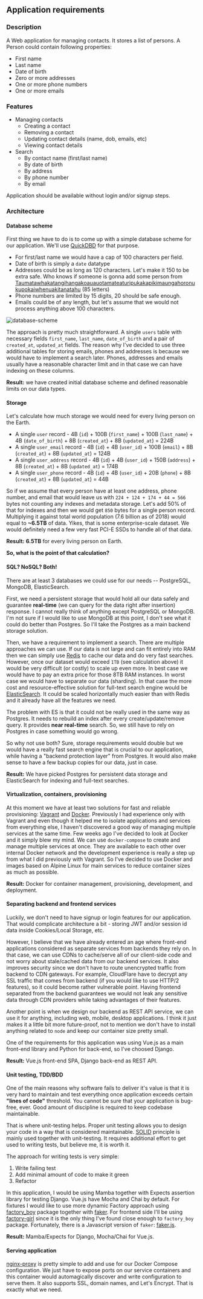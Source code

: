 ## Application requirements

### Description

A Web application for managing contacts. It stores a list of persons. A Person could contain following properties:

- First name
- Last name
- Date of birth
- Zero or more addresses
- One or more phone numbers
- One or more emails

### Features

- Managing contacts
    - Creating a contact
    - Removing a contact
    - Updating contact details (name, dob, emails, etc)
    - Viewing contact details
- Search
    - By contact name (first/last name)
    - By date of birth
    - By address
    - By phone number
    - By email

Application should be available without login and/or signup steps.

### Architecture

#### Database scheme

First thing we have to do is to come up with a simple database scheme for our application. We'll use [QuickDBD](https://www.quickdatabasediagrams.com) for that purpose.

- For first/last name we would have a cap of 100 characters per field.
- Date of birth is simply a `date` datatype
- Addresses could be as long as 120 characters. Let's make it 150 to be extra safe. Who knows if someone is gonna add some person from [Taumatawhakatangihangakoauauotamateaturipukakapikimaungahoronukupokaiwhenuakitanatahu](https://en.wikipedia.org/wiki/Taumatawhakatangihangakoauauotamateaturipukakapikimaungahoronukupokaiwhenuakitanatahu) (85 letters)
- Phone numbers are limited by 15 digits, 20 should be safe enough.
- Emails could be of any length, but let's assume that we would not process anything above 100 characters.

![database-scheme](database-scheme.png)

The approach is pretty much straightforward. A single `users` table with necessary fields `first_name`, `last_name`, `date_of_birth` and a pair of `created_at`, `updated_at` fields.
The reason why I've decided to use three additional tables for storing emails, phones and addresses is because we would have to implement a search later. Phones, addresses and emails usually have a reasonable character limit and in that case we can have indexing on these columns.  

**Result:** we have created initial database scheme and defined reasonable limits on our data types.

#### Storage

Let's calculate how much storage we would need for every living person on the Earth.

- A single `user` record - 4B (`id`) + 100B (`first_name`) + 100B (`last_name`) + 4B (`date_of_birth`) + 8B (`created_at`) + 8B (`updated_at`) = 224B
- A single `user_email` record - 4B (`id`) + 4B (`user_id`) + 100B (`email`) + 8B (`created_at`) + 8B (`updated_at`) = 124B
- A single `user_address` record - 4B (`id`) + 4B (`user_id`) + 150B (`address`) + 8B (`created_at`) + 8B (`updated_at`) = 174B
- A single `user_phone` record - 4B (`id`) + 4B (`user_id`) + 20B (`phone`) + 8B (`created_at`) + 8B (`updated_at`) = 44B

So if we assume that every person have at least one address, phone number, and email that would leave us with `224 + 124 + 174 + 44 = 566` bytes not counting any indexes and metadata storage. Let's add 50% of that for indexes and then we would get `850` bytes for a single person record.
Multiplying it against total world population (7.6 billion as of 2018) would equal to **~6.5TB** of data. Yikes, that is some enterprise-scale dataset. We would definitely need a few very fast PCI-E SSDs to handle all of that data.

**Result:** **6.5TB** for every living person on Earth.

**So, what is the point of that calculation?**

#### SQL? NoSQL? Both!

There are at least 3 databases we could use for our needs -- PostgreSQL, MongoDB, ElasticSearch.

First, we need a persistent storage that would hold all our data safely and guarantee **real-time** (we can query for the data right after insertion) response. I cannot really think of anything except PostgreSQL or MongoDB. I'm not sure if I would like to use MongoDB at this point, I don't see what it could do better than Postgres. So I'll take the Postgres as a main backend storage solution.

Then, we have a requirement to implement a search. There are multiple approaches we can use. If our data is not large and can fit entirely into RAM then we can simply use [Redis](https://redis.io/) to cache our data and do very fast searches.
However, once our dataset would exceed `1TB` (see calculation above) it would be very difficult (or costly) to scale up even more. In best case we would have to pay an extra price for those 8TB RAM instances. In worst case we would have to separate our data (sharding). In that case the more cost and resource-effective solution for full-text search engine would be [ElasticSearch](https://github.com/elastic/elasticsearch). It could be scaled horizontally much easier than with Redis and it already have all the features we need.

The problem with ES is that it could not be really used in the same way as Postgres. It needs to rebuild an index after every create/update/remove query. It provides **near real-time** search. So, we still have to rely on Postgres in case something would go wrong.

So why not use both? Sure, storage requirements would double but we would have a really fast search engine that is crucial to our application, while having a "backend protection layer" from Postgres. It would also make sense to have a few backup copies for our data, just in case.

**Result:** We have picked Postgres for persistent data storage and ElasticSearch for indexing and full-text searches.

#### Virtualization, containers, provisioning

At this moment we have at least two solutions for fast and reliable provisioning: [Vagrant](https://github.com/hashicorp/vagrant) and [Docker](https://github.com/docker/docker-ce). Previously I had experience only with Vagrant and even though it helped me to isolate applications and services from everything else, I haven't discovered a good way of managing multiple services at the same time. Few weeks ago I've decided to look at Docker and it simply blew my mind. We can use `docker-compose` to create and manage multiple services at once. They are available to each other over internal Docker network and the development experience is really a step up from what I did previously with Vagrant. So I've decided to use Docker and images based on Alpine Linux for main services to reduce container sizes as much as possible.

**Result:** Docker for container management, provisioning, development, and deployment.

#### Separating backend and frontend services

Luckily, we don't need to have signup or login features for our application. That would complicate architecture a bit - storing JWT and/or session id data inside Cookies/Local Storage, etc.

However, I believe that we have already entered an age where front-end applications considered as separate services from backends they rely on. In that case, we can use CDNs to cache/serve all of our client-side code and not worry about stale/cached data from our backend services. It also improves security since we don't have to route unencrypted traffic from backend to CDN gateways. For example, CloudFlare have to decrypt any SSL traffic that comes from backend (if you would like to use HTTP/2 features), so it could become rather vulnerable point. Having frontend separated from the backend guarantees we would not leak any sensitive data through CDN providers while taking advantages of their features.

Another point is when we design our backend as REST API service, we can use it for anything, including web, mobile, desktop applications. I think it just makes it a little bit more future-proof, not to mention we don't have to install anything related to `node` and keep our container size pretty small.

One of the requirements for this application was using Vue.js as a main front-end library and Python for back-end, so I've choosed Django.

**Result:** Vue.js front-end SPA, Django back-end as REST API.

#### Unit testing, TDD/BDD

One of the main reasons why software fails to deliver it's value is that it is very hard to maintain and test everything once application exceeds certain **"lines of code"** threshold. You cannot be sure that your application is bug-free, ever. Good amount of discipline is required to keep codebase maintainable.

That is where unit-testing helps. Proper unit testing allows you to design your code in a way that is considered maintainable. [SOLID](https://en.wikipedia.org/wiki/SOLID) principle is mainly used together with unit-testing. It requires additional effort to get used to writing tests, but believe me, it is worth it.

The approach for writing tests is very simple:

1. Write failing test
2. Add minimal amount of code to make it green
3. Refactor

In this application, I would be using Mamba together with Expects assertion library for testing Django. Vue.js have Mocha and Chai by default. For fixtures I would like to use more dynamic Factory approach using [factory_boy](https://github.com/FactoryBoy/factory_boy) package together with [faker](https://github.com/joke2k/faker/). For frontend side I'll be using [factory-girl](https://github.com/aexmachina/factory-girl) since it is the only thing I've found close enough to `factory_boy` package. Fortunately, there is a Javascript version of `faker`: [faker.js](https://github.com/Marak/Faker.js). 

**Result:** Mamba/Expects for Django, Mocha/Chai for Vue.js.

#### Serving application

[nginx-proxy](https://github.com/jwilder/nginx-proxy) is pretty simple to add and use for our Docker Compose configuration. We just have to expose ports on our service containers and this container would automagically discover and write configuration to serve them. It also supports SSL, domain names, and Let's Encrypt. That is exactly what we need.

